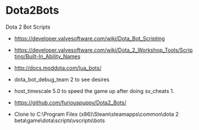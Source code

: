 # Dota2Bots
Dota 2 Bot Scripts

- https://developer.valvesoftware.com/wiki/Dota_Bot_Scripting
- https://developer.valvesoftware.com/wiki/Dota_2_Workshop_Tools/Scripting/Built-In_Ability_Names
- http://docs.moddota.com/lua_bots/
- dota_bot_debug_team 2 to see desires
- host_timescale 5.0 to speed the game up after doing sv_cheats 1.
- https://github.com/furiouspuppy/Dota2_Bots/

- Clone to C:\Program Files (x86)\Steam\steamapps\common\dota 2 beta\game\dota\scripts\vscripts\bots